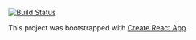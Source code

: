 [![Build Status](https://travis-ci.org/mnorbury/react.svg?branch=master)](https://travis-ci.org/mnorbury/react)

This project was bootstrapped with [Create React App](https://github.com/facebookincubator/create-react-app).


